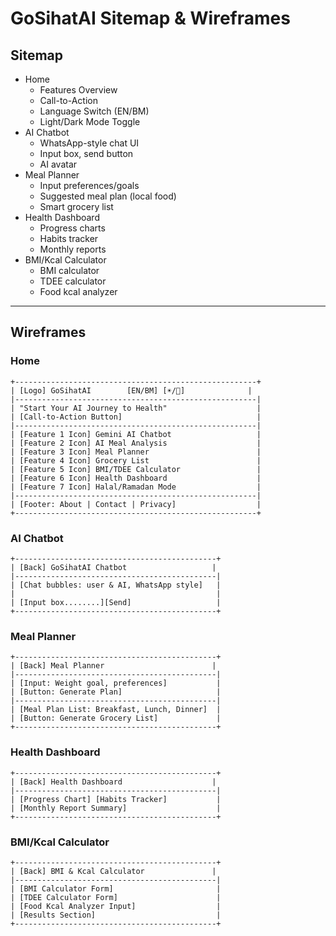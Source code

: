# GoSihatAI Sitemap & Wireframes

## Sitemap

- Home
  - Features Overview
  - Call-to-Action
  - Language Switch (EN/BM)
  - Light/Dark Mode Toggle
- AI Chatbot
  - WhatsApp-style chat UI
  - Input box, send button
  - AI avatar
- Meal Planner
  - Input preferences/goals
  - Suggested meal plan (local food)
  - Smart grocery list
- Health Dashboard
  - Progress charts
  - Habits tracker
  - Monthly reports
- BMI/Kcal Calculator
  - BMI calculator
  - TDEE calculator
  - Food kcal analyzer

---

## Wireframes

### Home
```
+------------------------------------------------------+
| [Logo] GoSihatAI        [EN/BM] [☀️/🌙]              |
|------------------------------------------------------|
| "Start Your AI Journey to Health"                    |
| [Call-to-Action Button]                              |
|------------------------------------------------------|
| [Feature 1 Icon] Gemini AI Chatbot                   |
| [Feature 2 Icon] AI Meal Analysis                    |
| [Feature 3 Icon] Meal Planner                        |
| [Feature 4 Icon] Grocery List                        |
| [Feature 5 Icon] BMI/TDEE Calculator                 |
| [Feature 6 Icon] Health Dashboard                    |
| [Feature 7 Icon] Halal/Ramadan Mode                  |
|------------------------------------------------------|
| [Footer: About | Contact | Privacy]                  |
+------------------------------------------------------+
```

### AI Chatbot
```
+---------------------------------------------+
| [Back] GoSihatAI Chatbot                   |
|---------------------------------------------|
| [Chat bubbles: user & AI, WhatsApp style]   |
|                                             |
| [Input box........][Send]                   |
+---------------------------------------------+
```

### Meal Planner
```
+---------------------------------------------+
| [Back] Meal Planner                        |
|---------------------------------------------|
| [Input: Weight goal, preferences]           |
| [Button: Generate Plan]                     |
|---------------------------------------------|
| [Meal Plan List: Breakfast, Lunch, Dinner]  |
| [Button: Generate Grocery List]             |
+---------------------------------------------+
```

### Health Dashboard
```
+---------------------------------------------+
| [Back] Health Dashboard                    |
|---------------------------------------------|
| [Progress Chart] [Habits Tracker]           |
| [Monthly Report Summary]                    |
+---------------------------------------------+
```

### BMI/Kcal Calculator
```
+---------------------------------------------+
| [Back] BMI & Kcal Calculator               |
|---------------------------------------------|
| [BMI Calculator Form]                       |
| [TDEE Calculator Form]                      |
| [Food Kcal Analyzer Input]                  |
| [Results Section]                           |
+---------------------------------------------+
``` 